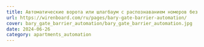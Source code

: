 ```yaml
---
title: Автоматические ворота или шлагбаум с распознаванием номеров без облака
url: https://wirenboard.com/ru/pages/bary-gate-barrier-automation/
cover: bary_gate_barrier_automation/bary_gate_barrier_automation.jpg
date: 2024-06-26
category: apartments_automation
---
```

